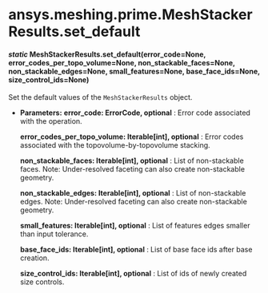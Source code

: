 # ansys.meshing.prime.MeshStackerResults.set_default



#### *static* MeshStackerResults.set_default(error_code=None, error_codes_per_topo_volume=None, non_stackable_faces=None, non_stackable_edges=None, small_features=None, base_face_ids=None, size_control_ids=None)

Set the default values of the `MeshStackerResults` object.

* **Parameters:**
  **error_code: ErrorCode, optional**
  : Error code associated with the operation.

  **error_codes_per_topo_volume: Iterable[int], optional**
  : Error codes associated with the topovolume-by-topovolume stacking.

  **non_stackable_faces: Iterable[int], optional**
  : List of non-stackable faces. Note: Under-resolved faceting can also create non-stackable geometry.

  **non_stackable_edges: Iterable[int], optional**
  : List of non-stackable edges. Note: Under-resolved faceting can also create non-stackable geometry.

  **small_features: Iterable[int], optional**
  : List of features edges smaller than input tolerance.

  **base_face_ids: Iterable[int], optional**
  : List of base face ids after base creation.

  **size_control_ids: Iterable[int], optional**
  : List of ids of newly created size controls.

<!-- !! processed by numpydoc !! -->
